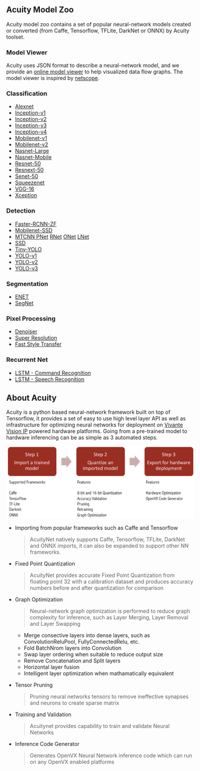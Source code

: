 ## Acuity Model Zoo

Acuity model zoo contains a set of popular neural-network models created or converted (from Caffe, Tensorflow, TFLite, DarkNet or ONNX) by Acuity toolset.

### Model Viewer
Acuity uses JSON format to describe a neural-network model, and we provide an [online model viewer](https://verisilicon.github.io/acuity-models/viewer/index.html) to help visualized data flow graphs. The model viewer is inspired by [netscope](http://ethereon.github.io/netscope/quickstart.html).

### Classification
 - [Alexnet](https://verisilicon.github.io/acuity-models/viewer/render.html#../models/alexnet/alexnet.json)
 - [Inception-v1](https://verisilicon.github.io/acuity-models/viewer/render.html#../models/inception_v1/inception_v1.json)
 - [Inception-v2](https://verisilicon.github.io/acuity-models/viewer/render.html#../models/inception_v2/inception_v2.json)
 - [Inception-v3](https://verisilicon.github.io/acuity-models/viewer/render.html#../models/inception_v3/inception_v3.json)
 - [Inception-v4](https://verisilicon.github.io/acuity-models/viewer/render.html#../models/inception_v4/inception_v4.json)
 - [Mobilenet-v1](https://verisilicon.github.io/acuity-models/viewer/render.html#../models/mobilenet_v1/mobilenet_v1.json)
 - [Mobilenet-v2](https://verisilicon.github.io/acuity-models/viewer/render.html#../models/mobilenet_v2/mobilenet_v2.json)
 - [Nasnet-Large](https://verisilicon.github.io/acuity-models/viewer/render.html#../models/nasnet_large/nasnet_large.json)
 - [Nasnet-Mobile](https://verisilicon.github.io/acuity-models/viewer/render.html#../models/nasnet_mobile/nasnet_mobile.json)
 - [Resnet-50](https://verisilicon.github.io/acuity-models/viewer/render.html#../models/resnet50/resnet50.json)
 - [Resnext-50](https://verisilicon.github.io/acuity-models/viewer/render.html#../models/resnext50/resnext50.json)
 - [Senet-50](https://verisilicon.github.io/acuity-models/viewer/render.html#../models/senet50/senet50.json)
 - [Squeezenet](https://verisilicon.github.io/acuity-models/viewer/render.html#../models/squeezenet/squeezenet.json)
 - [VGG-16](https://verisilicon.github.io/acuity-models/viewer/render.html#../models/vgg16/vgg16.json)
 - [Xception](https://verisilicon.github.io/acuity-models/viewer/render.html#../models/xception/xception.json)

### Detection
 - [Faster-RCNN-ZF](https://verisilicon.github.io/acuity-models/viewer/render.html#../models/faster_rcnn_zf/faster_rcnn_zf.json)
 - [Mobilenet-SSD](https://verisilicon.github.io/acuity-models/viewer/render.html#../models/mobilenet_ssd/mobilenet_ssd.json)
 - [MTCNN PNet](https://verisilicon.github.io/acuity-models/viewer/render.html#../models/mtcnn/mtcnn_pnet.json) [RNet](https://verisilicon.github.io/acuity-models/viewer/render.html#../models/mtcnn/mtcnn_rnet.json) [ONet](https://verisilicon.github.io/acuity-models/viewer/render.html#../models/mtcnn/mtcnn_onet.json) [LNet](https://verisilicon.github.io/acuity-models/viewer/render.html#../models/mtcnn/mtcnn_lnet.json)
 - [SSD](https://verisilicon.github.io/acuity-models/viewer/render.html#../models/ssd/ssd.json) 
 - [Tiny-YOLO](https://verisilicon.github.io/acuity-models/viewer/render.html#../models/tiny_yolo/tiny_yolo.json)
 - [YOLO-v1](https://verisilicon.github.io/acuity-models/viewer/render.html#../models/yolo_v1/yolo_v1.json)
 - [YOLO-v2](https://verisilicon.github.io/acuity-models/viewer/render.html#../models/yolo_v2/yolo_v2.json)
 - [YOLO-v3](https://verisilicon.github.io/acuity-models/viewer/render.html#../models/yolo_v3/yolo_v3.json)

### Segmentation
 - [ENET](https://verisilicon.github.io/acuity-models/viewer/render.html#../models/enet/enet.json)
 - [SegNet](https://verisilicon.github.io/acuity-models/viewer/render.html#../models/segnet/segnet.json)

### Pixel Processing
 - [Denoiser](https://verisilicon.github.io/acuity-models/viewer/render.html#../models/denoise/denoise.json)
 - [Super Resolution](https://verisilicon.github.io/acuity-models/viewer/render.html#../models/vdsr/vdsr.json)
 - [Fast Style Transfer](https://verisilicon.github.io/acuity-models/viewer/render.html#../models/fast_style_transfer/fast_style_transfer.json)

### Recurrent Net
 - [LSTM - Command Recognition](https://verisilicon.github.io/acuity-models/viewer/render.html#../models/lstm/lstm.json)
 - [LSTM - Speech Recognition](https://verisilicon.github.io/acuity-models/viewer/render.html#../models/deepspeech2/deepspeech2.json)

## About Acuity

Acuity is a python based neural-network framework built on top of Tensorflow, it provides a set of easy to use high level layer API as well as infrastructure for optimizing neural networks for deployment on [Vivante Vision IP](http://www.verisilicon.com/IPPortfolio_2_122_1_VisionIP.html) powered hardware platforms. Going from a pre-trained model to hardware inferencing can be as simple as 3 automated steps.

![Acuity Workflow](/docs/acuity_123.png)


 - Importing from popular frameworks such as Caffe and Tensorflow 

 
   > AcuityNet natively supports Caffe, Tensorflow, TFLite, DarkNet and ONNX imports, it can also be expanded to support other NN frameworks.  


 - Fixed Point Quantization  


   > AcuityNet provides accurate Fixed Point Quantization from floating point 32 with a calibration dataset and produces accuracy numbers before and after quantization for comparison  


 - Graph Optimization  


   > Neural-network graph optimization is performed to reduce graph complexity for inference, such as Layer Merging, Layer Removal and Layer Swapping  


   - Merge consective layers into dense layers, such as ConvolutionReluPool, FullyConnectedRelu, etc.   
   - Fold BatchNrom layers into Convolution  
   - Swap layer ordering when suitable to reduce output size  
   - Remove Concatenation and Split layers
   - Horizontal layer fusion   
   - Intelligent layer optimization when mathamatically equivalent

 - Tensor Pruning  


   > Pruning neural networks tensors to remove ineffective synapses and neurons to create sparse matrix  


 - Training and Validation  


   > Acuitynet provides capability to train and validate Neural Networks  


 - Inference Code Generator  


   > Generates OpenVX Neural Network inference code which can run on any OpenVX enabled platforms  



